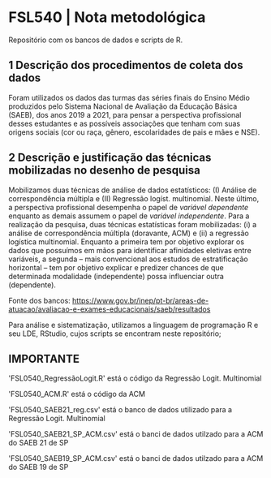 # FSL540 | Nota metodológica
Repositório com os bancos de dados e scripts de R.

## 1 Descrição dos procedimentos de coleta dos dados

Foram utilizados os dados das turmas das séries finais do Ensino Médio produzidos pelo Sistema Nacional de Avaliação da Educação Básica (SAEB), dos anos 2019 a 2021, para pensar a perspectiva profissional desses estudantes e as possíveis associações que tenham com suas origens sociais (cor ou raça, gênero, escolaridades de pais e mães e NSE). 

## 2 Descrição e justificação das técnicas mobilizadas no desenho de pesquisa

Mobilizamos duas técnicas de análise de dados estatísticos: (I) Análise de correspondência múltipla e (II) Regressão logíst. multinomial. Neste último, a perspectiva profissional desempenha o papel de *variável dependente* enquanto as demais assumem o papel de *variável independente*. Para a realização da pesquisa, duas técnicas estatísticas foram mobilizadas: (i) a análise de correspondência múltipla (doravante, ACM) e (ii) a regressão logística multinomial. Enquanto a primeira tem por objetivo explorar os dados que possuímos em mãos para identificar afinidades eletivas entre variáveis, a segunda – mais convencional aos estudos de estratificação horizontal – tem por objetivo explicar e predizer chances de que determinada modalidade (independente) possa influenciar outra (dependente).

Fonte dos bancos: https://www.gov.br/inep/pt-br/areas-de-atuacao/avaliacao-e-exames-educacionais/saeb/resultados

Para análise e sistematização, utilizamos a linguagem de programação R e seu LDE, RStudio, cujos scripts se encontram neste repositório; 

## IMPORTANTE
'FSL0540_RegressãoLogit.R' está o código da Regressão Logit. Multinomial

'FSL0540_ACM.R' está o código da ACM

'FSL0540_SAEB21_reg.csv' está o banco de dados utilizado para a Regressão Logit. Multinomial

'FSL0540_SAEB21_SP_ACM.csv' está o banci de dados utilzado para a ACM do SAEB 21 de SP

'FSL0540_SAEB19_SP_ACM.csv' está o banci de dados utilzado para a ACM do SAEB 19 de SP
